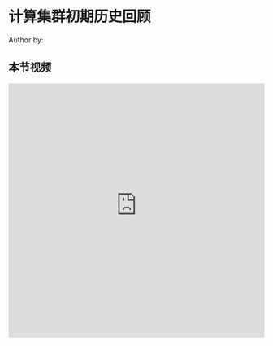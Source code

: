 <!--Copyright © ZOMI 适用于[License](https://github.com/Infrasys-AI/AIInfra)版权许可-->

# 计算集群初期历史回顾

Author by: 

## 本节视频

<html>
<iframe src="https:&danmaku=0&t=30&autoplay=0" width="100%" height="500" scrolling="no" border="0" frameborder="no" framespacing="0" allowfullscreen="true"> </iframe>
</html>

